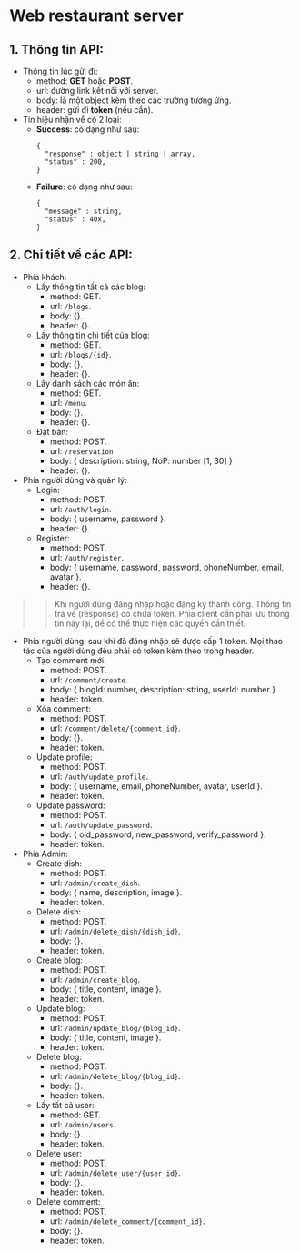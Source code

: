 # Web restaurant server
## 1. Thông tin API:
+ Thông tin lúc gửi đi:
  + method: **GET** hoặc **POST**.
  + url: đường link kết nối với server.
  + body: là một object kèm theo các trường tương ứng.
  + header: gửi đi **token** (nếu cần).
+ Tín hiệu nhận về có 2 loại:
  + **Success**: có dạng như sau:
    ```
    {
      "response" : object | string | array,
      "status" : 200,
    }
    ```
  + **Failure**: có dạng như sau:
    ```
    {
      "message" : string,
      "status" : 40x,
    }
    ```

## 2. Chi tiết về các API:
+ Phía khách:
  + Lấy thông tin tất cả các blog:
    + method: GET.
    + url: `/blogs`.
    + body: {}.
    + header: {}.
  + Lấy thông tin chi tiết của blog:
    + method: GET.
    + url: `/blogs/{id}`.
    + body: {}.
    + header: {}.
  + Lấy danh sách các món ăn:
    + method: GET.
    + url: `/menu`.
    + body: {}.
    + header: {}.
  + Đặt bàn:
    + method: POST.
    + url: `/reservation`
    + body: { description: string, NoP: number [1, 30] }
    + header: {}.
+ Phía người dùng và quản lý:
  + Login:
    + method: POST.
    + url: `/auth/login`.
    + body: { username, password }.
    + header: {}.
  + Register:
    + method: POST.
    + url: `/auth/register`.
    + body: { username, password, password, phoneNumber, email, avatar }.
    + header: {}.

>> Khi người dùng đăng nhập hoặc đăng ký thành công. Thông tin trả về (response) có chứa token. Phía client cần phải lưu thông tin này lại, để có thể thực hiện các quyền cần thiết.
+ Phía người dùng: sau khi đã đăng nhập sẽ được cấp 1 token. Mọi thao tác của người dùng đều phải có token kèm theo trong header.
  + Tạo comment mới:
    + method: POST.
    + url: `/comment/create`.
    + body: { blogId: number, description: string, userId: number }
    + header: token.
  + Xóa comment:
    + method: POST.
    + url: `/comment/delete/{comment_id}`.
    + body: {}.
    + header: token.
  + Update profile:
    + method: POST.
    + url: `/auth/update_profile`.
    + body: { username, email, phoneNumber, avatar, userId }.
    + header: token.
  + Update password:
    + method: POST.
    + url: `/auth/update_password`.
    + body: { old_password, new_password, verify_password }.
    + header: token.
+ Phía Admin:
  + Create dish:
    + method: POST.
    + url: `/admin/create_dish`.
    + body: { name, description, image }.
    + header: token.
  + Delete dish:
    + method: POST.
    + url: `/admin/delete_dish/{dish_id}`.
    + body: {}.
    + header: token.
  + Create blog:
    + method: POST.
    + url: `/admin/create_blog`.
    + body: { title, content, image }.
    + header: token.
  + Update blog:
    + method: POST.
    + url: `/admin/update_blog/{blog_id}`.
    + body: { title, content, image }.
    + header: token.
  + Delete blog:
    + method: POST.
    + url: `/admin/delete_blog/{blog_id}`.
    + body: {}.
    + header: token.
  + Lấy tất cả user:
    + method: GET.
    + url: `/admin/users`.
    + body: {}.
    + header: token.
  + Delete user:
    + method: POST.
    + url: `/admin/delete_user/{user_id}`.
    + body: {}.
    + header: token.
  + Delete comment:
    + method: POST.
    + url: `/admin/delete_comment/{comment_id}`.
    + body: {}.
    + header: token.
